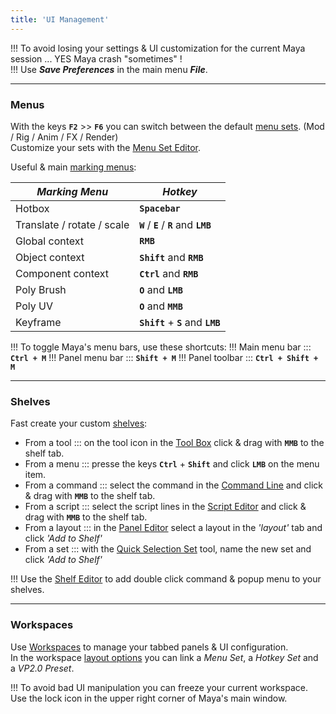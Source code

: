 ```yaml
---
title: 'UI Management'
---
```


!!! To avoid losing your settings & UI customization for the current Maya session ... YES Maya crash "sometimes" !  
!!! Use ***Save Preferences***  in the main menu ***File***.

___
### Menus

With the keys **`F2`** >> **`F6`** you can switch between the default [menu sets](https://help.autodesk.com/view/MAYAUL/2020/ENU/?guid=GUID-D90A2BDB-FD05-4528-8A95-C33A02D15129). (Mod / Rig / Anim / FX / Render)  
Customize your sets with the [Menu Set Editor](https://help.autodesk.com/view/MAYAUL/2020/ENU/?guid=GUID-AAAE82E6-CC81-4D50-A82B-E9A35C2F1D9F).

Useful & main [marking menus](https://help.autodesk.com/view/MAYAUL/2020/ENU/?guid=GUID-8BA1A3AA-4C44-4779-8B22-0AAE3627E8EB):  

| *Marking Menu* | *Hotkey*            
| --------------------  | --------------------
| Hotbox  | **`Spacebar`**  
| Translate / rotate / scale  | **`W`** / **`E`** / **`R`** and **`LMB`**  
| Global context  | **`RMB`**  
| Object context  | **`Shift`** and **`RMB`**  
| Component context  | **`Ctrl`** and **`RMB`**  
| Poly Brush  | **`O`** and **`LMB`**  
| Poly UV  | **`O`** and **`MMB`**  
| Keyframe  | **`Shift`** + **`S`** and **`LMB`**  

!!! To toggle Maya's menu bars, use these shortcuts:
!!! Main menu bar ::: **`Ctrl + M`**
!!! Panel menu bar ::: **`Shift + M`**
!!! Panel toolbar ::: **`Ctrl + Shift + M`**

___
### Shelves 

Fast create your custom [shelves](https://help.autodesk.com/view/MAYAUL/2020/ENU/?guid=GUID-4A21F741-C9AC-4AE5-897E-B6F8C68ADF90):
- From a tool ::: on the tool icon in the [Tool Box](https://help.autodesk.com/view/MAYAUL/2020/ENU/?guid=GUID-B345E162-0149-4E09-AC98-48DCFC227F33) click & drag with **`MMB`** to the shelf tab.  
- From a menu ::: presse the keys **`Ctrl`** + **`Shift`** and click **`LMB`** on the menu item.  
- From a command ::: select the command in the [Command Line](https://help.autodesk.com/view/MAYAUL/2020/ENU/?guid=GUID-4981A0A5-9418-4274-918C-561E33B0102D) and click & drag with **`MMB`** to the shelf tab.  
- From a script ::: select the script lines in the [Script Editor](https://help.autodesk.com/view/MAYAUL/2020/ENU/?guid=GUID-7C861047-C7E0-4780-ACB5-752CD22AB02E) and click & drag with **`MMB`** to the shelf tab.  
- From a layout ::: in the [Panel Editor](https://help.autodesk.com/view/MAYAUL/2020/ENU/?guid=GUID-41817CDA-CA8D-43F5-AF22-747F8C7956A2) select a layout in the *'layout'* tab and click *'Add to Shelf'*
- From a set ::: with the [Quick Selection Set](https://help.autodesk.com/view/MAYAUL/2020/ENU/?guid=GUID-8F030BC7-8F4A-4C01-978B-DECBB807B5B0) tool, name the new set and click *'Add to Shelf'*

!!! Use the [Shelf Editor](https://help.autodesk.com/view/MAYAUL/2020/ENU/?guid=GUID-58C25080-5864-4709-BE3A-0543E9D1FCF2) to add double click command & popup menu to your shelves.

___
### Workspaces

Use [Workspaces](https://help.autodesk.com/view/MAYAUL/2020/ENU/?guid=GUID-0384C282-3CA1-4587-9775-F7164D3F6980) to manage your tabbed panels & UI configuration.  
In the workspace [layout options](https://help.autodesk.com/view/MAYAUL/2020/ENU/?guid=GUID-B69DF865-D749-43C6-9FD7-BC3E454C0311) you can link a *Menu Set*, a *Hotkey Set* and a *VP2.0 Preset*.  

!!! To avoid bad UI manipulation you can freeze your current workspace. Use the lock icon in the upper right corner of Maya's main window.  